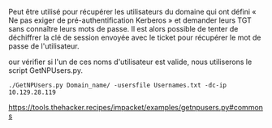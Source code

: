 Peut être utilisé pour récupérer les utilisateurs du domaine qui ont défini « Ne pas exiger de pré-authentification Kerberos » et demander leurs TGT sans connaître leurs mots de passe. Il est alors possible de tenter de déchiffrer la clé de session envoyée avec le ticket pour récupérer le mot de passe de l'utilisateur. 

our vérifier si l'un de ces noms d'utilisateur est valide, nous utiliserons le script GetNPUsers.py. 

```
./GetNPUsers.py Domain_name/ -usersfile Usernames.txt -dc-ip 10.129.28.119
```




https://tools.thehacker.recipes/impacket/examples/getnpusers.py#commons

